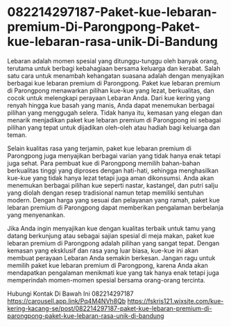 # 082214297187-Paket-kue-lebaran-premium-Di-Parongpong-Paket-kue-lebaran-rasa-unik-Di-Bandung

Lebaran adalah momen spesial yang ditunggu-tunggu oleh banyak orang, terutama untuk berbagi kebahagiaan bersama keluarga dan kerabat. Salah satu cara untuk menambah kehangatan suasana adalah dengan menyajikan berbagai kue lebaran premium di Parongpong. Paket kue lebaran premium di Parongpong menawarkan pilihan kue-kue yang lezat, berkualitas, dan cocok untuk melengkapi perayaan Lebaran Anda. Dari kue kering yang renyah hingga kue basah yang manis, Anda dapat menemukan berbagai pilihan yang menggugah selera. Tidak hanya itu, kemasan yang elegan dan menarik menjadikan paket kue lebaran premium di Parongpong ini sebagai pilihan yang tepat untuk dijadikan oleh-oleh atau hadiah bagi keluarga dan teman.

Selain kualitas rasa yang terjamin, paket kue lebaran premium di Parongpong juga menyajikan berbagai varian yang tidak hanya enak tetapi juga sehat. Para pembuat kue di Parongpong memilih bahan-bahan berkualitas tinggi yang diproses dengan hati-hati, sehingga menghasilkan kue-kue yang tidak hanya lezat tetapi juga aman dikonsumsi. Anda akan menemukan berbagai pilihan kue seperti nastar, kastangel, dan putri salju yang diolah dengan resep tradisional namun tetap memiliki sentuhan modern. Dengan harga yang sesuai dan pelayanan yang ramah, paket kue lebaran premium di Parongpong dapat memberikan pengalaman berbelanja yang menyenankan.

Jika Anda ingin menyajikan kue dengan kualitas terbaik untuk tamu yang datang berkunjung atau sebagai sajian spesial di meja makan, paket kue lebaran premium di Parongpong adalah pilihan yang sangat tepat. Dengan kemasan yang eksklusif dan rasa yang luar biasa, kue-kue ini akan membuat perayaan Lebaran Anda semakin berkesan. Jangan ragu untuk memilih paket kue lebaran premium di Parongpong, karena Anda akan mendapatkan pengalaman menikmati kue yang tak hanya enak tetapi juga memperindah momen-momen spesial bersama orang-orang tercinta.

Hubungi Kontak Di Bawah Ini
082214297187
https://carousell.app.link/Pq4M4NVh8Qb
https://fskris121.wixsite.com/kue-kering-kacang-se/post/082214297187-paket-kue-lebaran-premium-di-parongpong-paket-kue-lebaran-rasa-unik-di-bandung
